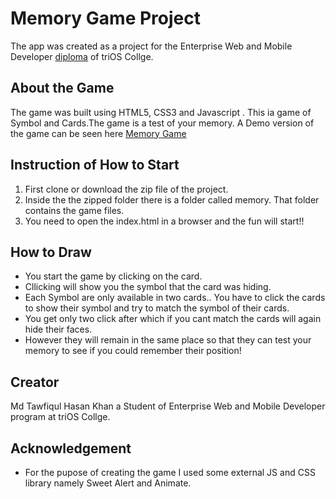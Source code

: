 # Memory Game Project

The app was created as a project for the Enterprise Web and Mobile Developer [diploma](https://www.trios.com/programs-courses/technology/enterprise-web-and-mobile-developer/) of triOS Collge.


## About the Game

The game was built using HTML5, CSS3 and Javascript . This ia game of Symbol and Cards.The game is a test of your memory. A Demo version of the game can be seen here [Memory Game](https://special3220.github.io/Memory-Game-JS/)

## Instruction of How to Start

1. First clone or download the zip file of the project.
2. Inside the the zipped folder there is a folder called memory. That folder contains the game files.
3. You need to open the index.html in a browser and the fun will start!!


## How to Draw

* You start the game by clicking on the card.
* Cllicking will show you the symbol that the card was hiding.
* Each Symbol are only available in two cards.. You have to click the cards to show their symbol and try to match the symbol of their cards.
* You get only two click after which if you cant match the cards will again hide their faces.
* However they will remain in the same place so that they can test your memory to see if you could remember their position!



## Creator

Md Tawfiqul Hasan Khan a Student of Enterprise Web and Mobile Developer program at triOS Collge.

## Acknowledgement

* For the pupose of creating the game I used some external JS and CSS library namely Sweet Alert and Animate.



